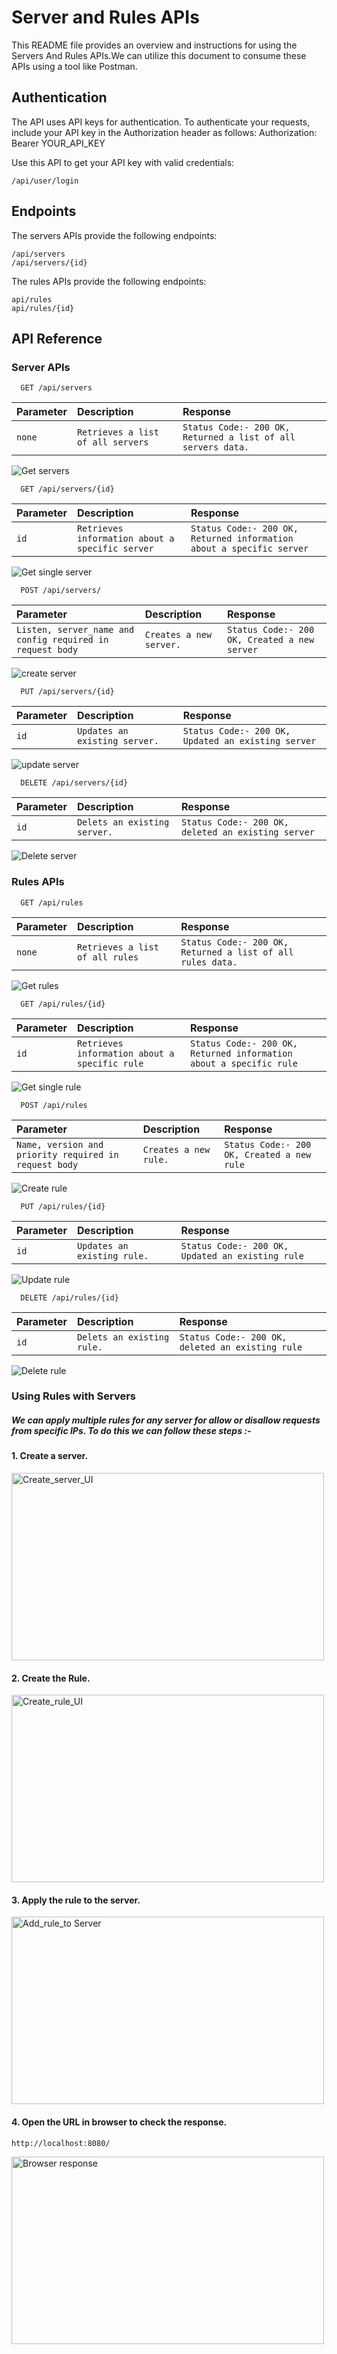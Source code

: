 
# Server and Rules APIs
This README file provides an overview and instructions for using the Servers And Rules APIs.We can utilize this document to consume these APIs using a tool like Postman.

## Authentication
The API uses API keys for authentication. To authenticate your requests, include your API key in the Authorization header as follows:
Authorization: Bearer YOUR_API_KEY

Use this API to get your API key with valid credentials: 
```http
/api/user/login
```
## Endpoints
The servers APIs provide the following endpoints:
```http
/api/servers
/api/servers/{id}
```

The rules APIs provide the following endpoints:
```http
api/rules
api/rules/{id}
```

## API Reference

### Server APIs

```http 
  GET /api/servers
```
| Parameter | Description     | Response                |
| :-------- | :------- | :------------------------- |
| `none` | `Retrieves a list of all servers ` | `Status Code:- 200 OK, Returned a list of all servers data.` |


<img src="https://github.com/Sciensano-Healthdata/dmz/blob/e96435b9443f7e583568ee4b73aa782a49d5c5c3/images/GetAllServers.png" alt="Get servers" >


```http
  GET /api/servers/{id}
```
| Parameter | Description     | Response                |
| :-------- | :------- | :------------------------- |
| `id` | `Retrieves information about a specific server ` | `Status Code:- 200 OK, Returned information about a specific server` |


<img src="https://github.com/Sciensano-Healthdata/dmz/blob/e96435b9443f7e583568ee4b73aa782a49d5c5c3/images/GetSingleServer.png" alt="Get single server" >


```http
  POST /api/servers/
```
| Parameter | Description     | Response                |
| :-------- | :------- | :------------------------- |
| `Listen, server_name and config required in request body` | `Creates a new server. ` | `Status Code:- 200 OK, Created a new server` |


<img src="https://github.com/Sciensano-Healthdata/dmz/blob/e96435b9443f7e583568ee4b73aa782a49d5c5c3/images/CreateServer.png" alt="create server" >


```http
  PUT /api/servers/{id}
```
| Parameter | Description     | Response                |
| :-------- | :------- | :------------------------- |
| `id` | `Updates an existing server. ` | `Status Code:- 200 OK, Updated an existing server` |


<img src="https://github.com/Sciensano-Healthdata/dmz/blob/e96435b9443f7e583568ee4b73aa782a49d5c5c3/images/UpdateServer.png" alt="update server" >


```http
  DELETE /api/servers/{id}
```
| Parameter | Description     | Response                |
| :-------- | :------- | :------------------------- |
| `id` | `Delets an existing server. ` | `Status Code:- 200 OK, deleted an existing server` |


<img src="https://github.com/Sciensano-Healthdata/dmz/blob/e96435b9443f7e583568ee4b73aa782a49d5c5c3/images/DeleteServer.png" alt="Delete server" >



### Rules APIs

```http
  GET /api/rules
```
| Parameter | Description     | Response                |
| :-------- | :------- | :------------------------- |
| `none` | `Retrieves a list of all rules ` | `Status Code:- 200 OK, Returned a list of all rules data.` |


<img src="https://github.com/Sciensano-Healthdata/dmz/blob/main/images/get_rules.png" alt="Get rules" >


```http
  GET /api/rules/{id}
```
| Parameter | Description     | Response                |
| :-------- | :------- | :------------------------- |
| `id` | `Retrieves information about a specific rule ` | `Status Code:- 200 OK, Returned information about a specific rule` |


<img src="https://github.com/Sciensano-Healthdata/dmz/blob/e96435b9443f7e583568ee4b73aa782a49d5c5c3/images/GetSingleRule.png" alt="Get single rule">


```http
  POST /api/rules
```
| Parameter | Description     | Response                |
| :-------- | :------- | :------------------------- |
| `Name, version and priority required in request body` | `Creates a new rule. ` | `Status Code:- 200 OK, Created a new rule` |


<img src="https://github.com/Sciensano-Healthdata/dmz/blob/e96435b9443f7e583568ee4b73aa782a49d5c5c3/images/CreateRule.png" alt="Create rule" >


```http
  PUT /api/rules/{id}
```
| Parameter | Description     | Response                |
| :-------- | :------- | :------------------------- |
| `id` | `Updates an existing rule. ` | `Status Code:- 200 OK, Updated an existing rule` |


<img src="https://github.com/Sciensano-Healthdata/dmz/blob/e96435b9443f7e583568ee4b73aa782a49d5c5c3/images/UpdateRules.png" alt="Update rule" >


```http
  DELETE /api/rules/{id}
```
| Parameter | Description     | Response                |
| :-------- | :------- | :------------------------- |
| `id` | `Delets an existing rule. ` | `Status Code:- 200 OK, deleted an existing rule` |


<img src="https://github.com/Sciensano-Healthdata/dmz/blob/e96435b9443f7e583568ee4b73aa782a49d5c5c3/images/DeleteRules.png" alt="Delete rule" >


### Using Rules with Servers
##### We can apply multiple rules for any server for allow or disallow requests from specific IPs. To do this we can follow these steps :-

#### 1. Create a server.
<img src="https://github.com/Sciensano-Healthdata/dmz/blob/main/images/Create_server_UI.png" alt="Create_server_UI" width="500" height="300">

#### 2. Create the Rule.
<img src="https://github.com/Sciensano-Healthdata/dmz/blob/main/images/Create_rule_UI.png" alt="Create_rule_UI" width="500" height="300">

#### 3. Apply the rule to the server.
<img src="https://github.com/Sciensano-Healthdata/dmz/blob/main/images/add_rule_to_server.png" alt="Add_rule_to Server" width="500" height="300">

#### 4. Open the URL in browser to check the response.
```http
http://localhost:8080/
```
<img src="https://github.com/Sciensano-Healthdata/dmz/blob/main/images/browser_response.png" alt="Browser response" width="500" height="300">

